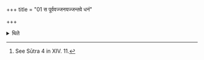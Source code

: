 +++
title = "01 स पूर्ववज्जनयज्जन्तवे धनं"

+++

<details><summary>थिते</summary>

1. sa pūrvavaj jantave...[^1]   

[^1]: See Sūtra 4 in XIV. 11.  
</details>
